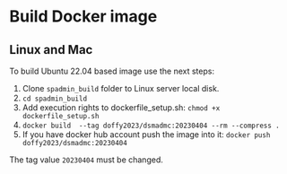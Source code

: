 # Build Docker image
## Linux and Mac 
To build Ubuntu 22.04 based image use the next steps:
1. Clone `spadmin_build` folder to Linux server local disk.
2. `cd spadmin_build`
3. Add execution rights to dockerfile_setup.sh: `chmod +x dockerfile_setup.sh`
4. `docker build  --tag doffy2023/dsmadmc:20230404 --rm --compress .`
5. If you have docker hub account push the image into it: `docker push doffy2023/dsmadmc:20230404`

The tag value `20230404` must be changed.
